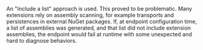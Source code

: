 An "Include a list" approach is used. This proved to be problematic. Many extensions rely on assembly scanning, for example transports and persistences in external NuGet packages. If, at endpoint configuration time, a list of assemblies was generated, and that list did not include extension assemblies, the endpoint would fail at runtime with some unexpected and hard to diagnose behaviors.